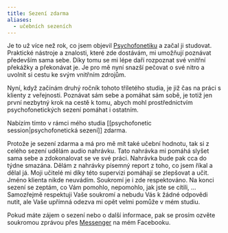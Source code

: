 ```yaml
---
title: Sezení zdarma
aliases:
  - učebních sezeních
---
```

Je to už více než rok, co jsem objevil [Psychofonetiku](https://skolaempatie.sk/o-nas/o-psychofonetike/) a začal ji studovat. Praktické nástroje a znalosti, které zde dostávám, mi umožňují poznávat především sama sebe. Díky tomu se mi lépe daří rozpoznat své vnitřní překážky a překonávat je. Je pro mě nyní snazší pečovat o své nitro a uvolnit si cestu ke svým vnitřním zdrojům.

Nyní, když začínám druhý ročník tohoto tříletého studia, je již čas na práci s klienty z veřejnosti. Poznávat sám sebe a pomáhat sám sobě, je totiž jen první nezbytný krok na cestě k tomu, abych mohl prostřednictvím psychofonetických sezení pomáhat i ostatním.

Nabízím tímto v rámci mého studia [[psychofonetic session|psychofonetická sezení]] zdarma. 

Protože je sezení zdarma a má pro mě mít také učební hodnotu, tak si z celého sezení udělám audio nahrávku. Tato nahrávka mi pomáhá slyšet sama sebe a zdokonalovat se ve své práci. Nahrávka bude pak cca do týdne smazána. Dělám z nahrávky písemný report z toho, co jsem říkal a dělal já. Moji učitelé mi díky této supervizi pomáhají se zlepšovat a učit. Jméno klienta nikde neuvádím. Soukromí je i zde respektováno. 
Na konci sezení se zeptám, co Vám pomohlo, nepomohlo, jak jste se cítili, ... Samozřejmě respektuji Vaše soukromí a nebudu Vás k žádné odpovědi nutit, ale Vaše upřímná odezva mi opět velmi pomůže v mém studiu.

Pokud máte zájem o sezení nebo o další informace, pak se prosím ozvěte soukromou zprávou přes [Messenger](https://www.facebook.com/pavel.vojtechovsky.92/) na mém Facebooku.